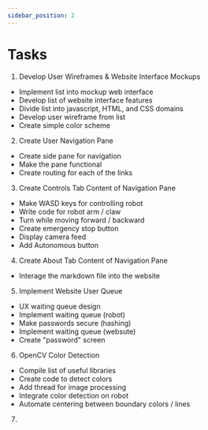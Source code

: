 ```yaml
---
sidebar_position: 2
---
```


# Tasks

1. Develop User Wireframes & Website Interface Mockups
- Implement list into mockup web interface
- Develop list of website interface features
- Divide list into javascript, HTML, and CSS domains
- Develop user wireframe from list
- Create simple color scheme

2. Create User Navigation Pane
- Create side pane for navigation
- Make the pane functional
- Create routing for each of the links

3. Create Controls Tab Content of Navigation Pane
- Make WASD keys for controlling robot
- Write code for robot arm / claw
- Turn while moving forward / backward
- Create emergency stop button
- Display camera feed
- Add Autonomous button

4. Create About Tab Content of Navigation Pane
- Interage the markdown file into the website

5. Implement Website User Queue
- UX waiting queue design
- Implement waiting queue (robot)
- Make passwords secure (hashing)
- Implement waiting queue (websute)
- Create "password" screen

6. OpenCV Color Detection
- Compile list of useful libraries
- Create code to detect colors
- Add thread for image processing
- Integrate color detection on robot
- Automate centering between boundary colors / lines

7. 